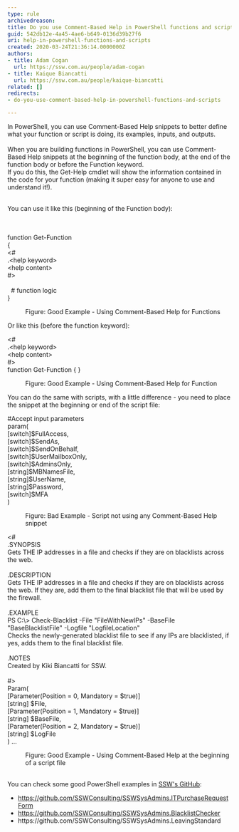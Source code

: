 ```yaml
---
type: rule
archivedreason: 
title: Do you use Comment-Based Help in PowerShell functions and scripts?
guid: 542db12e-4a45-4ae6-b649-0136d39b27f6
uri: help-in-powershell-functions-and-scripts
created: 2020-03-24T21:36:14.0000000Z
authors:
- title: Adam Cogan
  url: https://ssw.com.au/people/adam-cogan
- title: Kaique Biancatti
  url: https://ssw.com.au/people/kaique-biancatti
related: []
redirects:
- do-you-use-comment-based-help-in-powershell-functions-and-scripts

---
```



In PowerShell, you can use Comment-Based Help snippets to better define what your function or script is doing, its examples, inputs, and outputs.<br><br>When you are building functions in PowerShell, you can use Comment-Based Help snippets at the beginning of the function body, at the end of the function body or before the Function keyword.&#160;<br>If you do this, the Get-Help cmdlet will show the information contained in the code for your function (making it super easy for anyone to use and understand it!).<div><br>You can use it like this (beginning of the Function body)&#58;<br></div>
<br><excerpt class='endintro'></excerpt><br>
<p class="ssw15-rteElement-CodeArea">​function Get-Function<br>&#123;<br>&lt;#<br>.&lt;help keyword&gt;<br>&lt;help content&gt;<br>#&gt;<br><br>&#160; # function logic<br>&#125;</p><dd class="ssw15-rteElement-FigureGood">Figure&#58; Good Example - Using Comment-Based Help for Functions​​<br></dd><p>Or like this (before the function keyword)&#58;</p><p class="ssw15-rteElement-CodeArea">&lt;#<br>.&lt;help keyword&gt;<br>&lt;help content&gt;<br>#&gt;<br>function Get-Function &#123; &#125;</p><dd class="ssw15-rteElement-FigureGood">​​​Figure&#58; Good Example - Using Comment-Based Help for Function</dd><p>You can do the same with scripts, with a little difference - you need to place the snippet at the beginning or end of the script file&#58;<br></p><p class="ssw15-rteElement-CodeArea">#Accept input parameters<br>param(<br>[switch]$FullAccess,<br>[switch]$SendAs,<br>[switch]$SendOnBehalf,<br>[switch]$UserMailboxOnly,<br>[switch]$AdminsOnly,<br>[string]$MBNamesFile,<br>[string]$UserName,<br>[string]$Password,<br>[switch]$MFA<br>)</p><dd class="ssw15-rteElement-FigureBad">Figure&#58; Bad Example - Script not using any Comment-Based Help snippet<br></dd><p class="ssw15-rteElement-CodeArea">​&lt;#<br>.SYNOPSIS<br>Gets THE IP addresses in a file and checks if they are on blacklists across the web.<br><br>.DESCRIPTION<br>Gets THE IP addresses in a file and checks if they are on blacklists across the web. If they are, add them to the final blacklist file that will be used by the firewall.<br><br>.EXAMPLE<br>PS C&#58;\&gt; Check-Blacklist -File &quot;FileWithNewIPs&quot; -BaseFile &quot;BaseBlacklistFile&quot; -Logfile &quot;LogfileLocation&quot;<br>​Checks the newly-generated blacklist file to see if any IPs are blacklisted, if yes, adds them to the final blacklist file.<br><br>.NOTES<br>Created by Kiki Biancatti for SSW.<br><br>#&gt;<br>Param(<br>[Parameter(Position = 0, Mandatory = $true)]<br>[string] $File,<br>[Parameter(Position = 1, Mandatory = $true)]<br>[string] $BaseFile,<br>[Parameter(Position = 2, Mandatory = $true)]<br>[string] $LogFile<br>) ...<br></p><dd class="ssw15-rteElement-FigureGood">Figure&#58; Good Example - Using Comment-Based Help at the beginning of a script file​<br></dd><p> 
   <br>You can check some good PowerShell examples in 
   <a href="https&#58;//github.com/SSWConsulting">SSW's GitHub</a>&#58;&#160; </p><ul><li> 
      <a href="https&#58;//github.com/SSWConsulting/SSWSysAdmins.ITPurchaseRequestForm">https&#58;//github.com/SSWConsulting/SSWSysAdmins.ITPurchaseRequestForm</a></li><li> 
      <a href="https&#58;//github.com/SSWConsulting/SSWSysAdmins.BlacklistChecker">https&#58;//github.com/SSWConsulting/SSWSysAdmins.BlacklistChecker</a></li><li> 
      <a>https&#58;//github.com/SSWConsulting/SSWSysAdmins.LeavingStandard​</a>​<br></li></ul>


